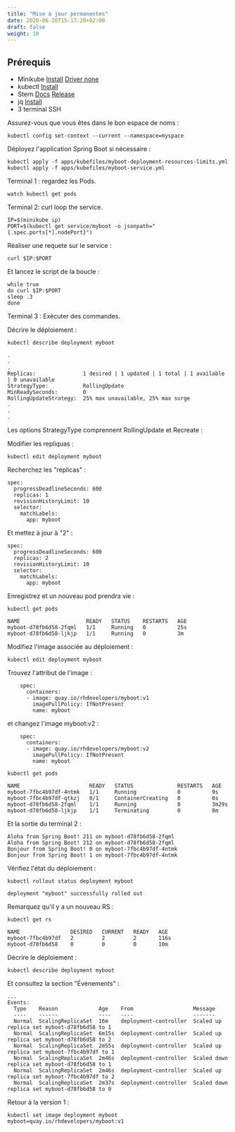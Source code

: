 ```yaml
---
title: "Mise à jour permanentes"
date: 2020-06-26T15:17:20+02:00
draft: false
weight: 10
---
```


## Prérequis

- Minikube [Install](https://kubernetes.io/fr/docs/tasks/tools/install-minikube/#installez-minikube-par-t%C3%A9l%C3%A9chargement-direct)  [Driver none](https://kubernetes.io/docs/setup/learning-environment/minikube/#specifying-the-vm-driver)
- kubectl [Install](https://kubernetes.io/fr/docs/tasks/tools/install-kubectl/)
- Stern [Docs](https://kubernetes.io/blog/2016/10/tail-kubernetes-with-stern/) [Release](https://github.com/stern/stern/releases)
- jq [Install](https://stedolan.github.io/jq/download/)
- 3 terminal SSH


Assurez-vous que vous êtes dans le bon espace de noms :

```
kubectl config set-context --current --namespace=myspace
```

Déployez l'application Spring Boot si nécessaire :

```
kubectl apply -f apps/kubefiles/myboot-deployment-resources-limits.yml
kubectl apply -f apps/kubefiles/myboot-service.yml
```

Terminal 1 : regardez les Pods.

```
watch kubectl get pods
```

Terminal 2: curl loop the service.

```
IP=$(minikube ip)
PORT=$(kubectl get service/myboot -o jsonpath="{.spec.ports[*].nodePort}")
```

Réaliser une requete sur le service :

```
curl $IP:$PORT
```

Et lancez le script de la boucle :

```
while true
do curl $IP:$PORT
sleep .3
done
```


Terminal 3 : Exécuter des commandes.

Décrire le déploiement :


```
kubectl describe deployment myboot
```

```
.
.
.
Replicas:               1 desired | 1 updated | 1 total | 1 available | 0 unavailable
StrategyType:           RollingUpdate
MinReadySeconds:        0
RollingUpdateStrategy:  25% max unavailable, 25% max surge
.
.
.
```

Les options StrategyType comprennent RollingUpdate et Recreate :

Modifier les repliquas :

```
kubectl edit deployment myboot
```

Recherchez les "réplicas" :

```
spec:
  progressDeadlineSeconds: 600
  replicas: 1
  revisionHistoryLimit: 10
  selector:
    matchLabels:
      app: myboot
```

Et mettez à jour à "2" :

```
spec:
  progressDeadlineSeconds: 600
  replicas: 2
  revisionHistoryLimit: 10
  selector:
    matchLabels:
      app: myboot
```

Enregistrez et un nouveau pod prendra vie :

```
kubectl get pods
```

```
NAME                     READY   STATUS    RESTARTS   AGE
myboot-d78fb6d58-2fqml   1/1     Running   0          25s
myboot-d78fb6d58-ljkjp   1/1     Running   0          3m
```

Modifiez l'image associée au déploiement :

```
kubectl edit deployment myboot
```

Trouvez l'attribut de l'image :

```
    spec:
      containers:
      - image: quay.io/rhdevelopers/myboot:v1
        imagePullPolicy: IfNotPresent
        name: myboot
```

et changez l'image myboot:v2 :

```
    spec:
      containers:
      - image: quay.io/rhdevelopers/myboot:v2
        imagePullPolicy: IfNotPresent
        name: myboot
```

```
kubectl get pods
```

```
NAME                      READY   STATUS              RESTARTS   AGE
myboot-7fbc4b97df-4ntmk   1/1     Running             0          9s
myboot-7fbc4b97df-qtkzj   0/1     ContainerCreating   0          0s
myboot-d78fb6d58-2fqml    1/1     Running             0          3m29s
myboot-d78fb6d58-ljkjp    1/1     Terminating         0          8m
```


Et la sortie du terminal 2 :

```
Aloha from Spring Boot! 211 on myboot-d78fb6d58-2fqml
Aloha from Spring Boot! 212 on myboot-d78fb6d58-2fqml
Bonjour from Spring Boot! 0 on myboot-7fbc4b97df-4ntmk
Bonjour from Spring Boot! 1 on myboot-7fbc4b97df-4ntmk
```

Vérifiez l'état du déploiement :

```
kubectl rollout status deployment myboot
```

```
deployment "myboot" successfully rolled out
```

Remarquez qu'il y a un nouveau RS :

```
kubectl get rs
```

```
NAME                DESIRED   CURRENT   READY   AGE
myboot-7fbc4b97df   2         2         2       116s
myboot-d78fb6d58    0         0         0       10m
```

Décrire le déploiement :

```
kubectl describe deployment myboot
```

Et consultez la section "Événements" :

```
...
Events:
  Type    Reason             Age    From                   Message
  ----    ------             ----   ----                   -------
  Normal  ScalingReplicaSet  16m    deployment-controller  Scaled up replica set myboot-d78fb6d58 to 1
  Normal  ScalingReplicaSet  6m15s  deployment-controller  Scaled up replica set myboot-d78fb6d58 to 2
  Normal  ScalingReplicaSet  2m55s  deployment-controller  Scaled up replica set myboot-7fbc4b97df to 1
  Normal  ScalingReplicaSet  2m46s  deployment-controller  Scaled down replica set myboot-d78fb6d58 to 1
  Normal  ScalingReplicaSet  2m46s  deployment-controller  Scaled up replica set myboot-7fbc4b97df to 2
  Normal  ScalingReplicaSet  2m37s  deployment-controller  Scaled down replica set myboot-d78fb6d58 to 0
```

Retour à la version 1 :

```
kubectl set image deployment myboot myboot=quay.io/rhdevelopers/myboot:v1
```